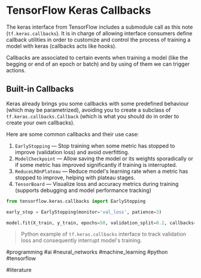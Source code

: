 # TensorFlow Keras Callbacks

The keras interface from TensorFlow includes a submodule call as this note (`tf.keras.callbacks`). It is in charge of allowing interface consumers define callback utilities in order to customize and control the process of training a model with keras (callbacks acts like hooks).

Callbacks are associated to certain events when training a model (like the begging or end of an epoch or batch) and by using of them we can trigger actions.
## Built-in Callbacks

Keras already brings you some callbacks with some predefined behaviour (which may be parametrized), avoiding you to create a subclass of `tf.keras.callbacks.Callback` (which is what you should do in order to create your own callbacks).

Here are some common callbacks and their use case:
1. `EarlyStopping` — Stop training when some metric has stopped to improve (validation loss) and avoid overfitting.
2. `ModelCheckpoint` — Allow saving the model or its weights sporadically or if some metric has improved significantly if training is interrupted.
3. `ReduceLROnPlateau` — Reduce model's learning rate when a metric has stopped to improve, helping with plateau stages.
4. `TensorBoard` — Visualize loss and accuracy metrics during training (supports debugging and model performance tracking)

```python
from tensorflow.keras.callbacks import EarlyStopping

early_stop = EarlyStopping(monitor='val_loss', patience=3)

model.fit(X_train, y_train, epochs=50, validation_split=0.2, callbacks=[early_stop])

```

> Python example of `tf.keras.callbacks` interface to track validation loss and consequently interrupt model's training.

#programming #ai #neural_networks #machine_learning #python #tensorflow 

#literature
